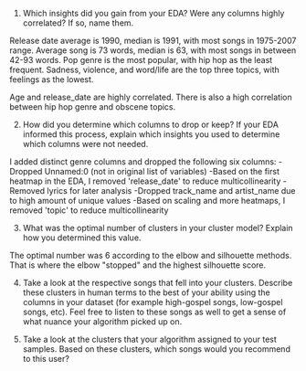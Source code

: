 1. Which insights did you gain from your EDA? Were any columns highly correlated? If so, name them.

Release date average is 1990, median is 1991, with most songs in 1975-2007 range. Average song is 73 words, median is 63, with most songs in between 42-93 words. Pop genre is the most popular, with hip hop as the least frequent. Sadness, violence, and word/life are the top three topics, with feelings as the lowest. 

Age and release_date are highly correlated. There is also a high correlation between hip hop genre and obscene topics.

2. How did you determine which columns to drop or keep? If your EDA informed this process, explain which insights you used to determine which columns were not needed. 

I added distinct genre columns and dropped the following six columns:
-Dropped Unnamed:0 (not in original list of variables)
-Based on the first heatmap in the EDA, I removed 'release_date' to reduce multicollinearity
-Removed lyrics for later analysis
-Dropped track_name and artist_name due to high amount of unique values
-Based on scaling and more heatmaps, I removed 'topic' to reduce multicollinearity 

3. What was the optimal number of clusters in your cluster model? Explain how you determined this value.

The optimal number was 6 according to the elbow and silhouette methods. That is where the elbow "stopped" and the highest silhouette score.

4. Take a look at the respective songs that fell into your clusters. Describe these clusters in human terms to the best of your ability using the columns in your dataset (for example high-gospel songs, low-gospel songs, etc). Feel free to listen to these songs as well to get a sense of what nuance your algorithm picked up on.

5. Take a look at the clusters that your algorithm assigned to your test samples. Based on these clusters, which songs would you recommend to this user?